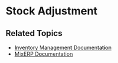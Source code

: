 # Stock Adjustment


## Related Topics
* [Inventory Management Documentation](index.md)
* [MixERP Documentation](../index.md)

